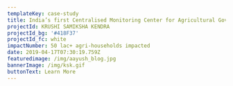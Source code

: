 ```yaml
---
templateKey: case-study
title: India’s first Centralised Monitoring Center for Agricultural Governance
projectId: KRUSHI SAMIKSHA KENDRA
projectId_bg: '#418F37'
projectId_fc: white
impactNumber: 50 lac+ agri-households impacted
date: 2019-04-17T07:30:19.759Z
featuredimage: /img/aayush_blog.jpg
bannerImage: /img/ksk.gif
buttonText: Learn More
---
```

